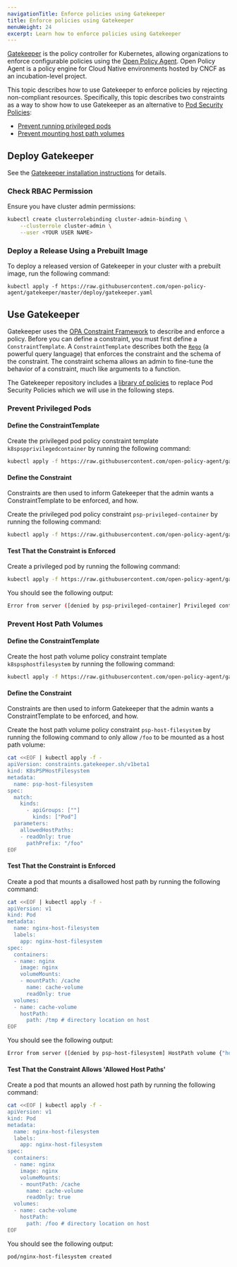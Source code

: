 ```yaml
---
navigationTitle: Enforce policies using Gatekeeper
title: Enforce policies using Gatekeeper
menuWeight: 24
excerpt: Learn how to enforce policies using Gatekeeper
---
```


<!-- markdownlint-disable MD030 -->

[Gatekeeper][gatekeeper] is the policy controller for Kubernetes, allowing organizations to enforce configurable policies using the [Open Policy Agent][opa]. Open Policy Agent is a policy engine for Cloud Native environments hosted by CNCF as an incubation-level project.

This topic describes how to use Gatekeeper to enforce policies by rejecting non-compliant resources. Specifically, this topic describes two constraints as a way to show how to use Gatekeeper as an alternative to [Pod Security Policies][psp]:

- [Prevent running privileged pods](#prevent-privileged-pods)
- [Prevent mounting host path volumes](#prevent-host-path-volumes)

## Deploy Gatekeeper

See the [Gatekeeper installation instructions][installation-instructions] for details.

### Check RBAC Permission

Ensure you have cluster admin permissions:

```bash
kubectl create clusterrolebinding cluster-admin-binding \
    --clusterrole cluster-admin \
    --user <YOUR USER NAME>
```

### Deploy a Release Using a Prebuilt Image

To deploy a released version of Gatekeeper in your cluster with a prebuilt image, run the following command:

```
kubectl apply -f https://raw.githubusercontent.com/open-policy-agent/gatekeeper/master/deploy/gatekeeper.yaml
```

## Use Gatekeeper

Gatekeeper uses the [OPA Constraint Framework][opa-constraints] to describe and enforce a policy. Before you can define a constraint, you must first define a `ConstraintTemplate`. A `ConstraintTemplate` describes both the [`Rego`][opa-rego] (a powerful query language) that enforces the constraint and the schema of the constraint. The constraint schema allows an admin to fine-tune the behavior of a constraint, much like arguments to a function.

The Gatekeeper repository includes a [library of policies][gatekeeper-psp] to replace Pod Security Policies which we will use in the following steps.

### Prevent Privileged Pods

#### Define the ConstraintTemplate

Create the privileged pod policy constraint template `k8spspprivilegedcontainer` by running the following command:

```bash
kubectl apply -f https://raw.githubusercontent.com/open-policy-agent/gatekeeper/master/library/pod-security-policy/privileged-containers/template.yaml
```

#### Define the Constraint

Constraints are then used to inform Gatekeeper that the admin wants a ConstraintTemplate to be enforced, and how.

Create the privileged pod policy constraint `psp-privileged-container` by running the following command:

```bash
kubectl apply -f https://raw.githubusercontent.com/open-policy-agent/gatekeeper/master/library/pod-security-policy/privileged-containers/constraint.yaml
```

#### Test That the Constraint is Enforced

Create a privileged pod by running the following command:

```bash
kubectl apply -f https://raw.githubusercontent.com/open-policy-agent/gatekeeper/master/library/pod-security-policy/privileged-containers/example.yaml
```

You should see the following output:

```bash
Error from server ([denied by psp-privileged-container] Privileged container is not allowed: nginx, securityContext: {"privileged": true}): error when creating "https://raw.githubusercontent.com/open-policy-agent/gatekeeper/master/library/pod-security-policy/privileged-containers/example.yaml": admission webhook "validation.gatekeeper.sh" denied the request: [denied by psp-privileged-container] Privileged container is not allowed: nginx, securityContext: {"privileged": true}
```

### Prevent Host Path Volumes

#### Define the ConstraintTemplate

Create the host path volume policy constraint template `k8spsphostfilesystem` by running the following command:

```bash
kubectl apply -f https://raw.githubusercontent.com/open-policy-agent/gatekeeper/master/library/pod-security-policy/host-filesystem/template.yaml
```

#### Define the Constraint

Constraints are then used to inform Gatekeeper that the admin wants a ConstraintTemplate to be enforced, and how.

Create the host path volume policy constraint `psp-host-filesystem` by running the following command to only allow `/foo` to be mounted as a host path volume:

```bash
cat <<EOF | kubectl apply -f -
apiVersion: constraints.gatekeeper.sh/v1beta1
kind: K8sPSPHostFilesystem
metadata:
  name: psp-host-filesystem
spec:
  match:
    kinds:
      - apiGroups: [""]
        kinds: ["Pod"]
  parameters:
    allowedHostPaths:
    - readOnly: true
      pathPrefix: "/foo"
EOF
```

#### Test That the Constraint is Enforced

Create a pod that mounts a disallowed host path by running the following command:

```bash
cat <<EOF | kubectl apply -f -
apiVersion: v1
kind: Pod
metadata:
  name: nginx-host-filesystem
  labels:
    app: nginx-host-filesystem
spec:
  containers:
  - name: nginx
    image: nginx
    volumeMounts:
    - mountPath: /cache
      name: cache-volume
      readOnly: true
  volumes:
  - name: cache-volume
    hostPath:
      path: /tmp # directory location on host
EOF
```

You should see the following output:

```bash
Error from server ([denied by psp-host-filesystem] HostPath volume {"hostPath": {"path": "/tmp", "type": ""}, "name": "cache-volume"} is not allowed, pod: nginx-host-filesystem. Allowed path: [{"readOnly": true, "pathPrefix": "/foo"}]): error when creating "STDIN": admission webhook "validation.gatekeeper.sh" denied the request: [denied by psp-host-filesystem] HostPath volume {"hostPath": {"path": "/tmp", "type": ""}, "name": "cache-volume"} is not allowed, pod: nginx-host-filesystem. Allowed path: [{"readOnly": true, "pathPrefix": "/foo"}]
```

#### Test That the Constraint Allows 'Allowed Host Paths'

Create a pod that mounts an allowed host path by running the following command:

```bash
cat <<EOF | kubectl apply -f -
apiVersion: v1
kind: Pod
metadata:
  name: nginx-host-filesystem
  labels:
    app: nginx-host-filesystem
spec:
  containers:
  - name: nginx
    image: nginx
    volumeMounts:
    - mountPath: /cache
      name: cache-volume
      readOnly: true
  volumes:
  - name: cache-volume
    hostPath:
      path: /foo # directory location on host
EOF
```

You should see the following output:

```bash
pod/nginx-host-filesystem created
```

[gatekeeper]:https://github.com/open-policy-agent/gatekeeper
[gatekeeper-psp]:https://github.com/open-policy-agent/gatekeeper/tree/master/library/pod-security-policy
[opa]:https://github.com/open-policy-agent/opa
[opa-constraints]:https://github.com/open-policy-agent/frameworks/tree/master/constraint
[opa-rego]:https://www.openpolicyagent.org/docs/v0.13.4/how-do-i-write-policies/
[psp]:https://kubernetes.io/docs/concepts/policy/pod-security-policy/
[certmanager]:https://github.com/jetstack/cert-manager
[certmanager-install]:https://docs.cert-manager.io/en/latest/getting-started/install/kubernetes.html#installing-with-helm
[quickstart]:../../quick-start/
[installation-instructions]:https://github.com/open-policy-agent/gatekeeper#installation-instructions

